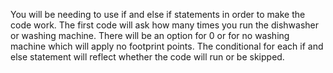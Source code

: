 You will be needing to use if and else if statements in order to make the code work. The first code will ask how many times you run the dishwasher or washing machine. There will be an option for 0 or for no washing machine which will apply no footprint points. The conditional for each if and else statement will reflect whether the code will run or be skipped.
